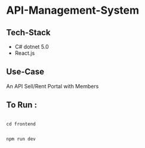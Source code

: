 # API-Management-System

## Tech-Stack 
- C# dotnet 5.0
- React.js

## Use-Case
An API Sell/Rent Portal with Members 
  
## To Run  :
<code>
cd frontend

npm run dev